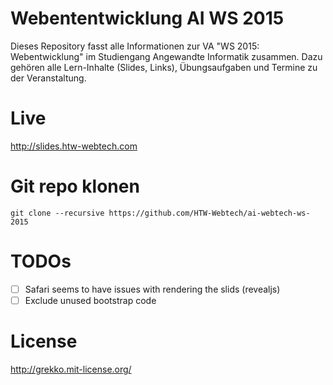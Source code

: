 # Webententwicklung AI WS 2015
Dieses Repository fasst alle Informationen zur VA "WS 2015: Webentwicklung" im Studiengang Angewandte Informatik
zusammen. Dazu gehören alle Lern-Inhalte (Slides, Links), Übungsaufgaben und Termine zu der Veranstaltung.

# Live
http://slides.htw-webtech.com

# Git repo klonen
```
git clone --recursive https://github.com/HTW-Webtech/ai-webtech-ws-2015
```

# TODOs
- [ ] Safari seems to have issues with rendering the slids (revealjs)
- [ ] Exclude unused bootstrap code

# License
http://grekko.mit-license.org/
